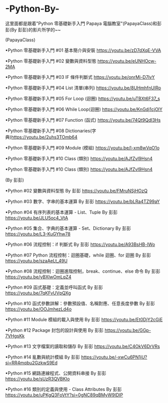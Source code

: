 # -Python-By-
这里面都是跟着"Python 零基礎新手入門 Papaya 電腦教室"(PapayaClass)和彭彭(By 彭彭)的影片所学的~~

(PapayaClass)

•Python 零基礎新手入門 #01 基本簡介與安裝    https://youtu.be/zD7dXqE-VVA

•Python 零基礎新手入門 #02 變數與資料型態    https://youtu.be/eUNHOcw-2MA

•Python 零基礎新手入門 #03 IF 條件判斷式     https://youtu.be/onrMi-D7lvY

•Python 零基礎新手入門 #04 List 清單(串列)   https://youtu.be/8UHmhfnUIRo

•Python 零基礎新手入門 #05 For Loop (迴圈)   https://youtu.be/uTBXt6F37_s

•Python 零基礎新手入門 #06 While Loop(迴圈)  https://youtu.be/KnGdj1cjOlY

•Python 零基礎新手入門 #07 Function (函式)   https://youtu.be/74Qt9Qdl3Hs

•Python 零基礎新手入門 #08 Dictionaries(字典)https://youtu.be/2uhs3TOmb64

•Python 零基礎新手入門 #09 Module (模組)     https://youtu.be/I-xm8wVqO1o

•Python 零基礎新手入門 #10 Class (類別)      https://youtu.be/AJfZvl9Hsn4

•Python 零基礎新手入門 #10 Class (類別)      https://youtu.be/AJfZvl9Hsn4

(By 彭彭)
 
•Python #02 變數與資料型態 By 彭彭                                   https://youtu.be/FMruNSjHOzQ
 
•Python #03 數字、字串的基本運算 By 彭彭                              https://youtu.be/bLRa4TZ99aY

•Python #04 有序列表的基本運算 - List、Tuple By 彭彭                  https://youtu.be/JLU5oc4_VtA

•Python #05 集合、字典的基本運算 - Set、Dictionary By 彭彭            https://youtu.be/L3-KuGYhw78
  
•Python #06 流程控制：if 判斷式 By 彭彭                               https://youtu.be/A93BsHB-lWo

•Python #07 Python 流程控制：迴圈基礎，while 迴圈、for 迴圈 By 彭彭    https://youtu.be/szaAeLt_49U

•Python #08 流程控制：迴圈進階控制，break、continue、else 命令 By 彭彭 https://youtu.be/yBXlwOmLqZ4

•Python #09 函式基礎：定義並呼叫函式 By 彭彭                          https://youtu.be/7qKFvUVpQXg

•Python #10 函式參數詳解：參數預設值、名稱對應、任意長度參數 By 彭彭    https://youtu.be/OOJmhezLd4o

•Python #11 Module 模組的載入與使用 By 彭彭                          https://youtu.be/Et0DjY2cGiE

•Python #12 Package 封包的設計與使用 By 彭彭                         https://youtu.be/GGp-7VHgsKk

•Python #13 文字檔案的讀取和儲存 By 彭彭                             https://youtu.be/C4OkV6DrVRs

•Python #14 亂數與統計模組 By 彭彭                                  https://youtu.be/-xwCu6PN1jU?si=RR4mqbu2GzkwS9Ed

•Python #15 網路連線程式、公開資料串接 By 彭彭                       https://youtu.be/sUzR3QVBKIo

•Python #16 類別的定義與使用 - Class Attributes By 彭彭             https://youtu.be/uPKgQ3FoVtY?si=0gNC89qBMyW9IDlP
